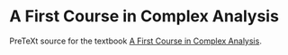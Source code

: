 # A First Course in Complex Analysis

PreTeXt source for the textbook
[A First Course in Complex
Analysis](https://matthbeck.github.io/complex.html). 